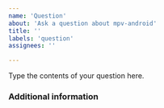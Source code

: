 ```yaml
---
name: 'Question'
about: 'Ask a question about mpv-android'
title: ''
labels: 'question'
assignees: ''

---
```


<!--
Remember that "Something is broken." or "Can you add this feature?" are NOT questions,
instead open a proper issue by going back and choosing the right template.
-->

Type the contents of your question here.

### Additional information

<!--
If relevant to your question you can specify your Android version, mpv-android version,
mpv.conf contents or screenshots here.
-->
